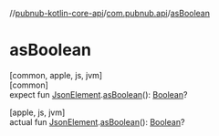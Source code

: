 //[pubnub-kotlin-core-api](../../index.md)/[com.pubnub.api](index.md)/[asBoolean](as-boolean.md)

# asBoolean

[common, apple, js, jvm]\
[common]\
expect fun [JsonElement](-json-element/index.md).[asBoolean](as-boolean.md)(): [Boolean](https://kotlinlang.org/api/core/kotlin-stdlib/kotlin/-boolean/index.html)?

[apple, js, jvm]\
actual fun [JsonElement](-json-element/index.md).[asBoolean](as-boolean.md)(): [Boolean](https://kotlinlang.org/api/core/kotlin-stdlib/kotlin/-boolean/index.html)?
